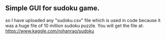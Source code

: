## Simple GUI for sudoku game.
so I have uploaded any "sudoku.csv" file which is used in code because
it was a huge file of 10 million sudoku puzzle.
You will get the file at:
https://www.kaggle.com/rohanrao/sudoku
